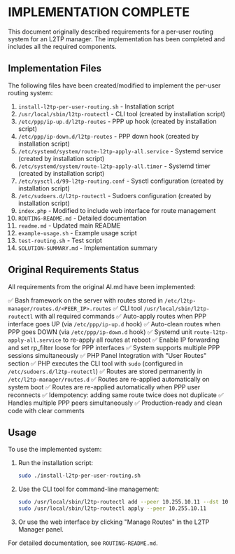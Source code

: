 # IMPLEMENTATION COMPLETE

This document originally described requirements for a per-user routing system for an L2TP manager. The implementation has been completed and includes all the required components.

## Implementation Files

The following files have been created/modified to implement the per-user routing system:

1. `install-l2tp-per-user-routing.sh` - Installation script
2. `/usr/local/sbin/l2tp-routectl` - CLI tool (created by installation script)
3. `/etc/ppp/ip-up.d/l2tp-routes` - PPP up hook (created by installation script)
4. `/etc/ppp/ip-down.d/l2tp-routes` - PPP down hook (created by installation script)
5. `/etc/systemd/system/route-l2tp-apply-all.service` - Systemd service (created by installation script)
6. `/etc/systemd/system/route-l2tp-apply-all.timer` - Systemd timer (created by installation script)
7. `/etc/sysctl.d/99-l2tp-routing.conf` - Sysctl configuration (created by installation script)
8. `/etc/sudoers.d/l2tp-routectl` - Sudoers configuration (created by installation script)
9. `index.php` - Modified to include web interface for route management
10. `ROUTING-README.md` - Detailed documentation
11. `readme.md` - Updated main README
12. `example-usage.sh` - Example usage script
13. `test-routing.sh` - Test script
14. `SOLUTION-SUMMARY.md` - Implementation summary

## Original Requirements Status

All requirements from the original AI.md have been implemented:

✅ Bash framework on the server with routes stored in `/etc/l2tp-manager/routes.d/<PEER_IP>.routes`
✅ CLI tool `/usr/local/sbin/l2tp-routectl` with all required commands
✅ Auto-apply routes when PPP interface goes UP (via `/etc/ppp/ip-up.d` hook)
✅ Auto-clean routes when PPP goes DOWN (via `/etc/ppp/ip-down.d` hook)
✅ Systemd unit `route-l2tp-apply-all.service` to re-apply all routes at reboot
✅ Enable IP forwarding and set rp_filter loose for PPP interfaces
✅ System supports multiple PPP sessions simultaneously
✅ PHP Panel Integration with "User Routes" section
✅ PHP executes the CLI tool with `sudo` (configured in `/etc/sudoers.d/l2tp-routectl`)
✅ Routes are stored permanently in `/etc/l2tp-manager/routes.d`
✅ Routes are re-applied automatically on system boot
✅ Routes are re-applied automatically when PPP user reconnects
✅ Idempotency: adding same route twice does not duplicate
✅ Handles multiple PPP peers simultaneously
✅ Production-ready and clean code with clear comments

## Usage

To use the implemented system:

1. Run the installation script:
   ```bash
   sudo ./install-l2tp-per-user-routing.sh
   ```

2. Use the CLI tool for command-line management:
   ```bash
   sudo /usr/local/sbin/l2tp-routectl add --peer 10.255.10.11 --dst 10.255.10.0/24
   sudo /usr/local/sbin/l2tp-routectl apply --peer 10.255.10.11
   ```

3. Or use the web interface by clicking "Manage Routes" in the L2TP Manager panel.

For detailed documentation, see `ROUTING-README.md`.